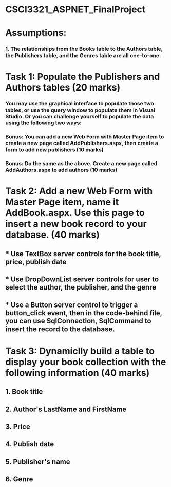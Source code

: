 # CSCI3321_ASPNET_FinalProject

# Assumptions:
### 1. The relationships from the Books table to the Authors table, the Publishers table, and the Genres table are all one-to-one.

# Task 1: Populate the Publishers and Authors tables (20 marks)
### You may use the graphical interface to populate those two tables, or use the query window to populate them in Visual Studio. Or you can challenge yourself to populate the data using the following two ways:
### Bonus: You can add a new Web Form with Master Page item to create a new page called AddPublishers.aspx, then create a form to add new publishers (10 marks)
### Bonus: Do the same as the above. Create a new page called AddAuthors.aspx to add authors (10 marks)


# Task 2: Add a new Web Form with Master Page item, name it AddBook.aspx. Use this page to insert a new book record to your database. (40 marks)
## * Use TextBox server controls for the book title, price, publish date
## * Use DropDownList server controls for user to select the author, the publisher, and the genre
## * Use a Button server control to trigger a button_click event, then in the code-behind file, you can use SqlConnection, SqlCommand to insert the record to the database.

# Task 3: Dynamiclly build a table to display your book collection with the following information (40 marks)
## 1. Book title
## 2. Author's LastName and FirstName
## 3. Price
## 4. Publish date
## 5. Publisher's name
## 6. Genre
            
